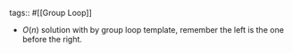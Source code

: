 tags:: #[[Group Loop]]

- $O(n)$ solution with by group loop template, remember the left is the one before the right.